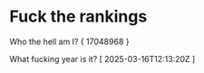 # Fuck the rankings

Who the hell am I?
{ 17048968 }

What fucking year is it?
[ 2025-03-16T12:13:20Z ]
